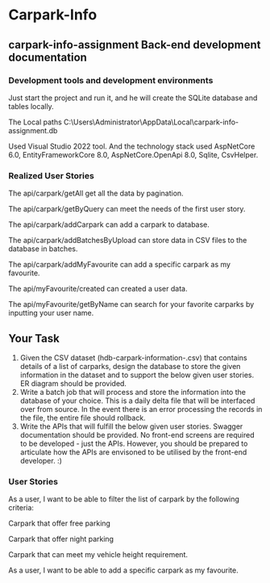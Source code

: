 # Carpark-Info
## carpark-info-assignment Back-end development documentation 


### Development tools and development environments 

Just start the project and run it, and he will create the SQLite database and tables locally. 

The Local paths C:\Users\Administrator\AppData\Local\carpark-info-assignment.db

Used Visual Studio 2022 tool. And the technology stack used AspNetCore 6.0, EntityFrameworkCore 8.0, AspNetCore.OpenApi 8.0, Sqlite, CsvHelper. 

### Realized User Stories 
 
The api/carpark/getAll get all the data by pagination. 

The api/carpark/getByQuery can meet the needs of the first user story. 
 
The api/carpark/addCarpark can add a carpark to database. 

The api/carpark/addBatchesByUpload can store data in CSV files to the database in batches. 

The api/carpark/addMyFavourite can add a specific carpark as my favourite. 

The api/myFavourite/created can created a user data.

The api/myFavourite/getByName can search for your favorite carparks by inputting your user name.

## Your Task
1. Given the CSV dataset (hdb-carpark-information-<timestamp>.csv) that contains details of a list of carparks, design the database to store the given information in the dataset and to support the below given user stories. ER diagram should be provided.
2. Write a batch job that will process and store the information into the database of your choice. This is a daily delta file that will be interfaced over from source. In the event there is an error processing the records in the file, the entire file should rollback.
3. Write the APIs that will fulfill the below given user stories. Swagger documentation should be provided. No front-end screens are required to be developed - just the APIs. However, you should be prepared to articulate how the APIs are envisoned to be utilised by the front-end developer. :)

### User Stories 

As a user, I want to be able to filter the list of carpark by the following criteria: 

Carpark that offer free parking 

Carpark that offer night parking 

Carpark that can meet my vehicle height requirement. 

As a user, I want to be able to add a specific carpark as my favourite. 
